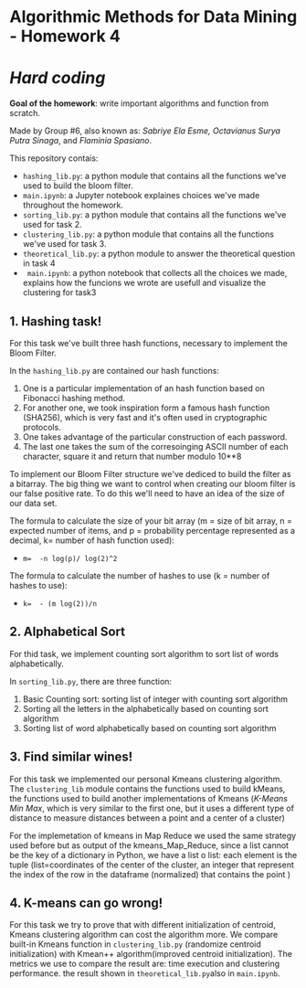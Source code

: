 # Algorithmic Methods for Data Mining - Homework 4
# *Hard coding*
**Goal of the homework**: write important algorithms and function from scratch.

Made by Group #6, also known as: *Sabriye Ela Esme, Octavianus Surya Putra 
Sinaga*, and *Flaminia Spasiano*.

This repository contais:
* `hashing_lib.py`: a python module that contains all the functions we've used to build the bloom filter.
* `main.ipynb`: a Jupyter notebook explaines choices we've made throughout the homework. 
* `sorting_lib.py`: a python module that contains all the functions we've used for task 2.
* `clustering_lib.py`: a python module that contains all the functions we've used for task 3.
* `theoretical_lib.py`: a python module to answer the theoretical question in task 4
* ` main.ipynb`: a python notebook that collects all the choices we made, explains how the funcions we wrote are usefull and visualize the clustering for task3


## 1. Hashing task!
For this task we've built three hash functions, necessary to implement the Bloom Filter. 

In the `hashing_lib.py` are contained our hash functions: 
1. One is a particular implementation of an hash function based on Fibonacci hashing method.
2. For another one, we took inspiration form a famous hash function (SHA256), which is very fast and it's often used in cryptographic protocols.
3. One takes advantage of the particular construction of each password.
4. The last one takes the sum of the corresoinging ASCII number of each character, square it and return that number modulo 10**8

To implement our Bloom Filter structure we've dediced to build the filter as a bitarray. The big thing we want to control when creating our bloom filter is our false positive rate. To do this we'll need to have an idea of the size of our data set.

The formula to calculate the size of your bit array (m = size of bit array, n = expected number of items, and p = probability percentage represented as a decimal, k= number of hash function used):
* `m=  -n log(p)/ log(2)^2 `

The formula to calculate the number of hashes to use (k = number of hashes to use):
* `k=  - (m log(2))/n `


## 2. Alphabetical Sort
For thid task, we implement counting sort algorithm to sort list of words alphabetically.

In `sorting_lib.py`, there are three function:
1. Basic Counting sort: sorting list of integer with counting sort algorithm
2. Sorting all the letters in the alphabetically based on counting sort algorithm
3. Sorting list of word alphabetically based on counting sort algorithm

## 3. Find similar wines!
For this task we implemented our personal Kmeans clustering algorithm. The `clustering_lib` module contains the functions used to build kMeans, the functions used to build another implementations of Kmeans (*K-Means Min Max*, which is very similar to the first one, but it uses a different type of distance to measure distances between a point and a center of a cluster)

For the implemetation of kmeans in Map Reduce we used the same strategy used before but as output of the kmeans_Map_Reduce, since a list cannot be the key of a dictionary in Python, we have a list o list: each element is the tuple (list=coordinates of the center of the cluster, an integer that represent the index of the row in the  dataframe (normalized) that contains the point )

## 4. K-means can go wrong!
For this task we try to prove that with different initialization of centroid, Kmeans clustering algorithm can cost the algorithm more. We compare built-in Kmeans function in `clustering_lib.py` (randomize centroid initialization) with Kmean++ algorithm(improved centroid initialization). The metrics we use to compare the result are: time execution and clustering performance. the result shown in `theoretical_lib.py`also in `main.ipynb`.
